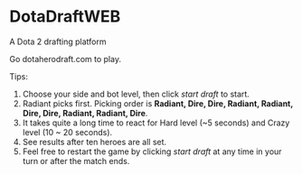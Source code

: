 # DotaDraftWEB
A Dota 2 drafting platform

Go dotaherodraft.com to play.

Tips:
1. Choose your side and bot level, then click *start draft* to start.
2. Radiant picks first. Picking order is **Radiant, Dire, Dire, Radiant, Radiant, Dire, Dire, Radiant, Radiant, Dire**.
3. It takes quite a long time to react for Hard level (~5 seconds) and Crazy level (10 ~ 20 seconds).
4. See results after ten heroes are all set.
5. Feel free to restart the game by clicking *start draft* at any time in your turn or after the match ends.

